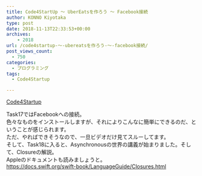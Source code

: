 ```yaml
---
title: Code4StartUp ～ UberEatsを作ろう ～ Facebook接続
author: KONNO Kiyotaka
type: post
date: 2018-11-13T22:33:53+00:00
archives:
    - 2018
url: /code4startup-～-ubereatsを作ろう-～-facebook接続/
post_views_count:
  - 750
categories:
  - プログラミング
tags:
  - Code4Startup

---
```

<a href="https://code4startup.com/?ref=kiyotakakonno" target="_blank" rel="noopener">Code4Startup</a>

Task17ではFacebookへの接続。  
色々なものをインストールしますが、それによりこんなに簡単にできるのだ、ということが感じられます。  
ただ、やればできそうなので、一旦ビデオだけ見てスルーしてます。  
そして、Task18に入ると、Asynchronousの世界の講義が始まりました。そして、Closureの解説。  
Appleのドキュメントも読みましょうと。  
<a href="https://docs.swift.org/swift-book/LanguageGuide/Closures.html" target="_blank" rel="noopener">https://docs.swift.org/swift-book/LanguageGuide/Closures.html</a>

&nbsp;
